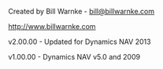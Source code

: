 Created by Bill Warnke - bill@billwarnke.com

http://www.billwarnke.com


v2.00.00 - Updated for Dynamics NAV 2013

v1.00.00 - Dynamics NAV v5.0 and 2009

